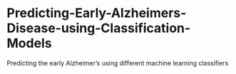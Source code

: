 # Predicting-Early-Alzheimers-Disease-using-Classification-Models
Predicting the early Alzheimer’s using different machine  learning classifiers
